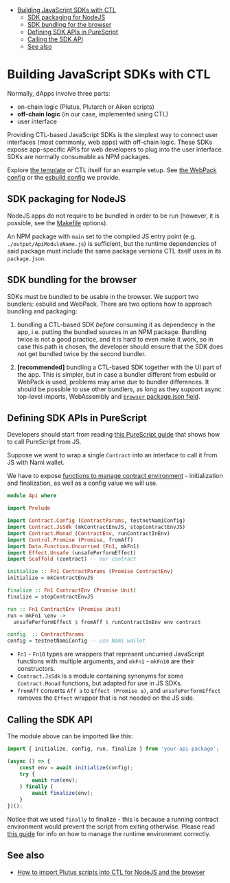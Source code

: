 <!-- START doctoc generated TOC please keep comment here to allow auto update -->
<!-- DON'T EDIT THIS SECTION, INSTEAD RE-RUN doctoc TO UPDATE -->

- [Building JavaScript SDKs with CTL](#building-javascript-sdks-with-ctl)
  - [SDK packaging for NodeJS](#sdk-packaging-for-nodejs)
  - [SDK bundling for the browser](#sdk-bundling-for-the-browser)
  - [Defining SDK APIs in PureScript](#defining-sdk-apis-in-purescript)
  - [Calling the SDK API](#calling-the-sdk-api)
  - [See also](#see-also)

<!-- END doctoc generated TOC please keep comment here to allow auto update -->

# Building JavaScript SDKs with CTL

Normally, dApps involve three parts:

- on-chain logic (Plutus, Plutarch or Aiken scripts)
- **off-chain logic** (in our case, implemented using CTL)
- user interface

Providing CTL-based JavaScript SDKs is the simplest way to connect user interfaces (most commonly, web apps) with off-chain logic. These SDKs expose app-specific APIs for web developers to plug into the user interface. SDKs are normally consumable as NPM packages.

Explore [the template](../templates/ctl-scaffold/package.json) or CTL itself for an example setup. See [the WebPack config](../webpack.config.cjs) or the [esbuild config](../esbuild/config.js) we provide.

## SDK packaging for NodeJS

NodeJS apps do not require to be bundled in order to be run (however, it is possible, see the [Makefile](../Makefile) options).

An NPM package with `main` set to the compiled JS entry point (e.g. `./output/ApiModuleName.js`) is sufficient, but the runtime dependencies of said package must include the same package versions CTL itself uses in its `package.json`.

## SDK bundling for the browser

SDKs must be bundled to be usable in the browser. We support two bundlers: esbuild and WebPack. There are two options how to approach bundling and packaging:

1. bundling a CTL-based SDK *before* consuming it as dependency in the app, i.e. putting the bundled sources in an NPM package. Bundling twice is not a good practice, and it is hard to even make it work, so in case this path is chosen, the developer should ensure that the SDK does not get bundled twice by the second bundler.

2. **[recommended]** bundling a CTL-based SDK together with the UI part of the app. This is simpler, but in case a bundler different from esbuild or WebPack is used, problems may arise due to bundler differences. It should be possible to use other bundlers, as long as they support async top-level imports, WebAssembly and [`browser` package.json field](https://github.com/defunctzombie/package-browser-field-spec).

## Defining SDK APIs in PureScript

Developers should start from reading [this PureScript guide](https://book.purescript.org/chapter10.html#calling-purescript-from-javascript) that shows how to call PureScript from JS. 

Suppose we want to wrap a single `Contract` into an interface to call it from JS with Nami wallet.

We have to expose [functions to manage contract environment](./contract-environment.md) - initialization and finalization, as well as a config value we will use.

```purescript
module Api where

import Prelude

import Contract.Config (ContractParams, testnetNamiConfig)
import Contract.JsSdk (mkContractEnvJS, stopContractEnvJS)
import Contract.Monad (ContractEnv, runContractInEnv)
import Control.Promise (Promise, fromAff)
import Data.Function.Uncurried (Fn1, mkFn1)
import Effect.Unsafe (unsafePerformEffect)
import Scaffold (contract) -- our contract

initialize :: Fn1 ContractParams (Promise ContractEnv)
initialize = mkContractEnvJS

finalize :: Fn1 ContractEnv (Promise Unit)
finalize = stopContractEnvJS

run :: Fn1 ContractEnv (Promise Unit)
run = mkFn1 \env ->
  unsafePerformEffect $ fromAff $ runContractInEnv env contract

config  :: ContractParams
config = testnetNamiConfig -- use Nami wallet
```

- `Fn1` - `Fn10` types are wrappers that represent uncurried JavaScript functions with multiple arguments, and `mkFn1` - `mkFn10` are their constructors.
- `Contract.JsSdk` is a module containing synonyms for some `Contract.Monad` functions, but adapted for use in JS SDKs.
- `fromAff` converts `Aff a` to `Effect (Promise a)`, and `unsafePerformEffect` removes the `Effect` wrapper that is not needed on the JS side.

## Calling the SDK API

The module above can be imported like this:

```javascript
import { initialize, config, run, finalize } from 'your-api-package';

(async () => {
    const env = await initialize(config);
    try {
        await run(env);
    } finally {
        await finalize(env);
    }
})();
```

Notice that we used `finally` to finalize - this is because a running contract environment would prevent the script from exiting otherwise. Please read [this guide](./contract-environment.md) for info on how to manage the runtime environment correctly.

## See also

- [How to import Plutus scripts into CTL for NodeJS and the browser](./importing-scripts.md)

